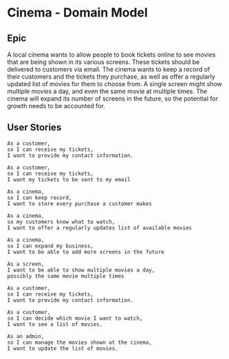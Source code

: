 # Cinema - Domain Model

## Epic

<p>
A local cinema wants to allow people to book tickets online to see movies that are being shown in its various screens. 
These tickets should be delivered to customers via email. 
The cinema wants to keep a record of their customers and the tickets they purchase, as well as offer a regularly updated list of movies for them to choose from. 
A single screen might show multiple movies a day, and even the same movie at multiple times. 
The cinema will expand its number of screens in the future, so the potential for growth needs to be accounted for.
</p>

## User Stories
```
As a customer, 
so I can receive my tickets, 
I want to provide my contact information.

As a customer,
so I can receive my tickets,
I want my tickets to be sent to my email

As a cinema,
so I can keep record,
I want to store every purchase a customer makes

As a cinema,
so my customers know what to watch,
I want to offer a regularly updates list of available movies

As a cinema,
so I can expand my business,
I want to be able to add more screens in the future

As a screen,
I want to be able to show multiple movies a day,
possibly the same movie multiple times

As a customer, 
so I can receive my tickets, 
I want to provide my contact information.

As a customer, 
so I can decide which movie I want to watch, 
I want to see a list of movies.

As an admin, 
so I can manage the movies shown at the cinema, 
I want to update the list of movies.
```